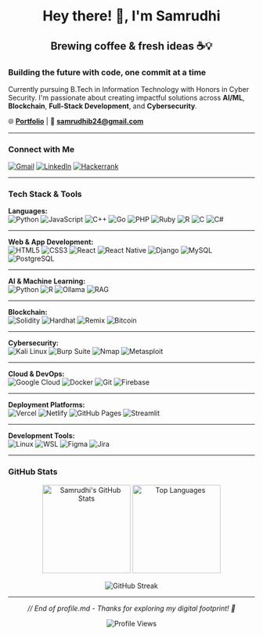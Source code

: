 <h1 align="center">Hey there! 👋, I'm Samrudhi</h1>
<h2 align="center">Brewing coffee & fresh ideas ☕💡</h2>

### Building the future with code, one commit at a time

Currently pursuing B.Tech in Information Technology with Honors in Cyber Security. I'm passionate about creating impactful solutions across **AI/ML**, **Blockchain**, **Full-Stack Development**, and **Cybersecurity**.

🌐 **[Portfolio](https://samrudhib-portfolio.web.app/)** | 📧 **[samrudhib24@gmail.com](mailto:samrudhib24@gmail.com)**

---

### Connect with Me
[![Gmail](https://img.shields.io/badge/Gmail-D14836?style=for-the-badge&logo=gmail&logoColor=white)](mailto:samrudhib24@gmail.com)
[![LinkedIn](https://img.shields.io/badge/LinkedIn-0077B5?style=for-the-badge&logo=linkedin&logoColor=white)](https://linkedin.com/in/samrudhi-b)
[![Hackerrank](https://img.shields.io/badge/-Hackerrank-2EC866?style=for-the-badge&logo=HackerRank&logoColor=white)](https://www.hackerrank.com/samrudhi_b)

---

### Tech Stack & Tools  

**Languages:**  
![Python](https://img.shields.io/badge/Python-3776AB?style=for-the-badge&logo=python&logoColor=white)
![JavaScript](https://img.shields.io/badge/JavaScript-F7DF1E?style=for-the-badge&logo=javascript&logoColor=black)
![C++](https://img.shields.io/badge/C++-00599C?style=for-the-badge&logo=cplusplus&logoColor=white)
![Go](https://img.shields.io/badge/Go-00ADD8?style=for-the-badge&logo=go&logoColor=white)
![PHP](https://img.shields.io/badge/PHP-777BB4?style=for-the-badge&logo=php&logoColor=white)
![Ruby](https://img.shields.io/badge/Ruby-CC342D?style=for-the-badge&logo=ruby&logoColor=white)
![R](https://img.shields.io/badge/R-276DC3?style=for-the-badge&logo=r&logoColor=white)
![C](https://img.shields.io/badge/C-A8B9CC?style=for-the-badge&logo=c&logoColor=black)
![C#](https://img.shields.io/badge/C%23-239120?style=for-the-badge&logo=c-sharp&logoColor=white)

---

**Web & App Development:**   
![HTML5](https://img.shields.io/badge/HTML5-E34F26?style=for-the-badge&logo=html5&logoColor=white)
![CSS3](https://img.shields.io/badge/CSS3-1572B6?style=for-the-badge&logo=css3&logoColor=white)
![React](https://img.shields.io/badge/React-61DAFB?style=for-the-badge&logo=react&logoColor=black)
![React Native](https://img.shields.io/badge/React%20Native-61DAFB?style=for-the-badge&logo=react&logoColor=black)
![Django](https://img.shields.io/badge/Django-092E20?style=for-the-badge&logo=django&logoColor=white)
![MySQL](https://img.shields.io/badge/MySQL-4479A1?style=for-the-badge&logo=mysql&logoColor=white)
![PostgreSQL](https://img.shields.io/badge/PostgreSQL-4169E1?style=for-the-badge&logo=postgresql&logoColor=white)

---

**AI & Machine Learning:**  
![Python](https://img.shields.io/badge/Python-3776AB?style=for-the-badge&logo=python&logoColor=white) 
![R](https://img.shields.io/badge/R-276DC3?style=for-the-badge&logo=r&logoColor=white) 
![Ollama](https://img.shields.io/badge/Ollama-000000?style=for-the-badge&logo=ollama&logoColor=white) 
![RAG](https://img.shields.io/badge/RAG-4B0082?style=for-the-badge&logo=docsify&logoColor=white)

---

**Blockchain:**  
![Solidity](https://img.shields.io/badge/Solidity-363636?style=for-the-badge&logo=solidity&logoColor=white)
![Hardhat](https://img.shields.io/badge/Hardhat-FFA500?style=for-the-badge&logo=ethereum&logoColor=black)
![Remix](https://img.shields.io/badge/Remix-000000?style=for-the-badge&logo=remix&logoColor=white)
![Bitcoin](https://img.shields.io/badge/Bitcoin-F7931A?style=for-the-badge&logo=bitcoin&logoColor=white)

---

**Cybersecurity:**   
![Kali Linux](https://img.shields.io/badge/Kali%20Linux-557C94?style=for-the-badge&logo=kali-linux&logoColor=white) 
![Burp Suite](https://img.shields.io/badge/Burp%20Suite-FF6600?style=for-the-badge&logo=burp-suite&logoColor=white) 
![Nmap](https://img.shields.io/badge/Nmap-000000?style=for-the-badge&logo=nmap&logoColor=white) 
![Metasploit](https://img.shields.io/badge/Metasploit-122E3A?style=for-the-badge&logo=metasploit&logoColor=white)

---

**Cloud & DevOps:**  
![Google Cloud](https://img.shields.io/badge/Google%20Cloud-4285F4?style=for-the-badge&logo=google-cloud&logoColor=white)
![Docker](https://img.shields.io/badge/Docker-2496ED?style=for-the-badge&logo=docker&logoColor=white)
![Git](https://img.shields.io/badge/Git-F05032?style=for-the-badge&logo=git&logoColor=white)
![Firebase](https://img.shields.io/badge/Firebase-FFCA28?style=for-the-badge&logo=firebase&logoColor=black)

---

**Deployment Platforms:**  
![Vercel](https://img.shields.io/badge/Vercel-000000?style=for-the-badge&logo=vercel&logoColor=white)
![Netlify](https://img.shields.io/badge/Netlify-00C7B7?style=for-the-badge&logo=netlify&logoColor=white)
![GitHub Pages](https://img.shields.io/badge/GitHub%20Pages-000000?style=for-the-badge&logo=github&logoColor=white)
![Streamlit](https://img.shields.io/badge/Streamlit-FF4B4B?style=for-the-badge&logo=streamlit&logoColor=white)

---

**Development Tools:**  
![Linux](https://img.shields.io/badge/Linux-FCC624?style=for-the-badge&logo=linux&logoColor=black) 
![WSL](https://img.shields.io/badge/WSL-4E4E4E?style=for-the-badge&logo=windows-terminal&logoColor=white) 
![Figma](https://img.shields.io/badge/Figma-F24E1E?style=for-the-badge&logo=figma&logoColor=white) 
![Jira](https://img.shields.io/badge/Jira-0052CC?style=for-the-badge&logo=jira&logoColor=white)

---

### GitHub Stats  

<p align="center">
 <img height="180em" src="https://github-readme-stats.vercel.app/api?username=Elysian0987&show_icons=true&theme=radical&hide_border=true" alt="Samrudhi's GitHub Stats" />
 <img height="180em" src="https://github-readme-stats.vercel.app/api/top-langs/?username=Elysian0987&layout=compact&theme=radical&hide_border=true" alt="Top Languages" />
</p>

<p align="center">
  <img src="https://github-readme-streak-stats.herokuapp.com/?user=elysian0987&theme=tokyonight" alt="GitHub Streak" />
</p>

---

<p align="center">
  <em>// End of profile.md - Thanks for exploring my digital footprint! 💜</em>
</p>

<p align="center">
  <img src="https://komarev.com/ghpvc/?username=Elysian0987&color=blueviolet" alt="Profile Views" />
</p>
